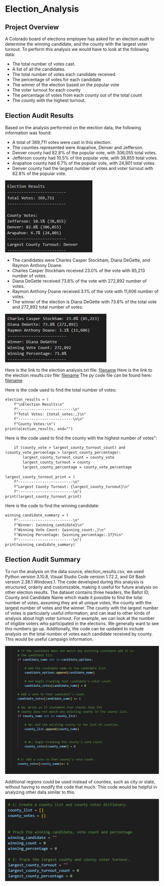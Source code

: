 # Election_Analysis

## Project Overview
A Colorado board of elections employee has asked for an election audit to determine the winning candidate, and the county with the largest voter turnout. To perform this analysis we would have to look at the following data:
- The total number of votes cast.
- A list of all the candidates.
- The total number of votes each candidate received.
- The percentage of votes for each candidate
- The winner of the election based on the popular vote
- The voter turnout for each county
- The percentage of votes from each county out of the total count
- The county with the highest turnout.

## Election Audit Results
Based on the analysis performed on the election data, the following information was found:
 - A total of 369,711 votes were cast in this election.
 - The counties represented were Arapahoe, Denver and Jefferson.
 - Denver county had 82.8% of the popular vote, with 306,055 total votes.
 - Jefferson county had 10.5% of the popular vote, with 38,855 total votes.
 - Arapahoe county had 6.7% of the popular vote, with 24,801 total votes.
 - Denver county had the largest number of votes and voter turnout with 82.8% of the popular vote.
 
 ![This is an image](/Resources/Election_Results_by_county_vote.png)
 
 - The candidates were Charles Casper Stockham, Diana DeGette, and Raymon Anthony Doane.
 - Charles Casper Stockham received 23.0% of the vote with 85,213 number of votes.
 - Diana DeGette received 73.8% of the vote with 272,892 number of votes.
 - Raymon Anthony Doane received 3.1% of the vote with 11,606 number of votes.
 - The winner of the election is Diana DeGette with 73.8% of the total vote and 272,892 total number of votes.

  ![This is an image](/Resources/Election_Results_by_candidate.png)

Here is the link to the election analysis.txt file: [filename](/analysis/election_analysis.txt)
Here is the link to the election results.csv file: [filename](/Resources/election_results)
The py code file can be found here:  [filename](/PyPoll_Challenge.py)

Here is the code used to find the total number of votes:

    election_results = (
        f"\nElection Results\n"
        f"-------------------------\n"
        f"Total Votes: {total_votes:,}\n"
        f"-------------------------\n\n"
        f"County Votes:\n")
    print(election_results, end="")

Here is the code used to find the county with the highest number of votes":

        if (county_vote > largest_county_turnout_count) and (county_vote_percentage > largest_county_percentage):
            largest_county_turnout_count = county_vote
            largest_county_turnout = county
            largest_county_percentage = county_vote_percentage

    largest_county_turnout_print = (
        f"-------------------------\n"
        f"Largest County Turnout: {largest_county_turnout}\n"
        f"-------------------------\n")
    print(largest_county_turnout_print)   

Here is the code to find the winning candidate:

    winning_candidate_summary = (
        f"-------------------------\n"
        f"Winner: {winning_candidate}\n"
        f"Winning Vote Count: {winning_count:,}\n"
        f"Winning Percentage: {winning_percentage:.1f}%\n"
        f"-------------------------\n")
    print(winning_candidate_summary)



## Election Audit Summary
To run the analysis on the data source, election_results.csv, we used Python version 3.10.8, Visual Studio Code version 1.72.2, and Git Bash version 2.38.1 Windows.1. The code developed during this analysis is structured, orderly and customizable, making it useful for future analysis on other election results. The dataset contains three headers, the Ballot ID, County and Candidate Name which made it possible to find the total number of votes, assuming they are all unique votes, the county with the largest number of votes and the winner. The county with the largest number of votes is particularly useful information, and can lead to other kinds of analysis about high voter turnout. For example, we can look at the number of eligible voters who participated in the elections. We generally want to see this numbers go up. Additionally, the code can be updated to include analysis on the total number of votes each candidate received by county.  This would be useful campaign information. 

  ![This is an image](/Resources/countyvotesbycandidate.png)

Additional regions could be used instead of counties, such as city or state, without having to modify the code that much. This code would be helpful in analyzing other data similar to this.

  ![This is an image](/Resources/capturing_other_election_data1.png)



